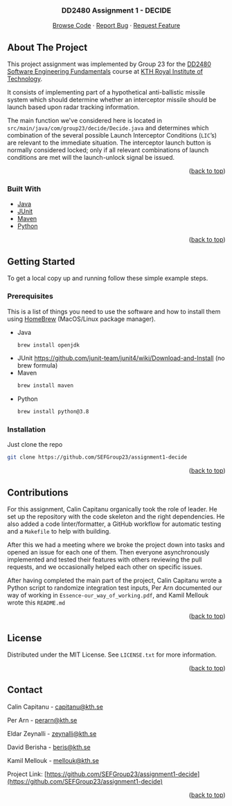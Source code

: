 <div id="top"></div>

<h3 align="center">DD2480 Assignment 1 - DECIDE</h3>

  <p style="text-align:center">
    <a href="https://github.com/SEFGroup23/assignment1-decide">Browse Code</a>
    ·
    <a href="https://github.com/SEFGroup23/assignment1-decide/issues">Report Bug</a>
    ·
    <a href="https://github.com/SEFGroup23/assignment1-decide/issues">Request Feature</a>
  </p>


<!-- ABOUT THE PROJECT -->
## About The Project

This project assignment was implemented by Group 23 for the <a href="https://www.kth.se/student/kurser/kurs/DD2480?l=en">DD2480 Software Engineering Fundamentals</a> course at <a href="https://www.kth.se/en">KTH Royal Institute of Technology</a>.

It consists of implementing part of a hypothetical anti-ballistic missile system which should determine whether an interceptor missile should be launch based upon radar tracking information.

The main function we've considered here is located in `src/main/java/com/group23/decide/Decide.java` and determines which combination of the several possible Launch Interceptor Conditions (`LIC`’s) are relevant to the immediate situation. The interceptor launch button is normally considered locked; only if all relevant combinations of launch conditions are met will the launch-unlock signal be issued.

<p style="text-align:right">(<a href="#top">back to top</a>)</p>

### Built With

* [Java](https://www.java.com/en/)
* [JUnit](https://junit.org/junit5/)
* [Maven](https://maven.apache.org/)
* [Python](https://www.python.org/)

<p style="text-align:right">(<a href="#top">back to top</a>)</p>

<!-- GETTING STARTED -->
## Getting Started

To get a local copy up and running follow these simple example steps.

### Prerequisites

This is a list of things you need to use the software and how to install them using [HomeBrew](https://brew.sh/) (MacOS/Linux package manager).
* Java
  ```sh
  brew install openjdk
  ```
* JUnit
  https://github.com/junit-team/junit4/wiki/Download-and-Install (no brew formula)
* Maven
  ```sh
  brew install maven
  ```
* Python
  ```sh
  brew install python@3.8
  ```

### Installation

Just clone the repo
```sh
git clone https://github.com/SEFGroup23/assignment1-decide
```

<p style="text-align:right">(<a href="#top">back to top</a>)</p>

<!-- CONTRIBUTIONS -->
## Contributions

For this assignment, Calin Capitanu organically took the role of leader. 
He set up the repository with the code skeleton and the right dependencies. 
He also added a code linter/formatter, a GitHub workflow for automatic testing and a `Makefile` to help with building.

After this we had a meeting where we broke the project down into tasks and opened an issue for each one of them.
Then everyone asynchronously implemented and tested their features with others reviewing the pull requests, 
and we occasionally helped each other on specific issues.

After having completed the main part of the project, Calin Capitanu wrote a Python script to randomize integration test inputs,
Per Arn documented our way of working in `Essence-our_way_of_working.pdf`, and Kamil Mellouk wrote this `README.md`

<p style="text-align:right">(<a href="#top">back to top</a>)</p>

<!-- LICENSE -->
## License

Distributed under the MIT License. See `LICENSE.txt` for more information.

<p style="text-align:right">(<a href="#top">back to top</a>)</p>

<!-- CONTACT -->
## Contact

Calin Capitanu - [capitanu@kth.se](mailto:capitanu@kth.se)

Per Arn - [perarn@kth.se](mailto:perarn@kth.se)

Eldar Zeynalli - [zeynalli@kth.se](mailto:zeynalli@kth.se)

David Berisha - [beris@kth.se](mailto:beris@kth.se)

Kamil Mellouk - [mellouk@kth.se](mailto:mellouk@kth.se)

Project Link: [https://github.com/SEFGroup23/assignment1-decide](https://github.com/SEFGroup23/assignment1-decide)

<p style="text-align:right">(<a href="#top">back to top</a>)</p>